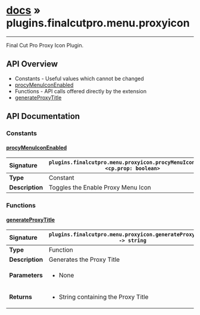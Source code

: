 # [docs](index.md) » plugins.finalcutpro.menu.proxyicon
---

Final Cut Pro Proxy Icon Plugin.

## API Overview
* Constants - Useful values which cannot be changed
 * [procyMenuIconEnabled](#procymenuiconenabled)
* Functions - API calls offered directly by the extension
 * [generateProxyTitle](#generateproxytitle)

## API Documentation

### Constants

#### [procyMenuIconEnabled](#procymenuiconenabled)
| <span style="float: left;">**Signature**</span> | <span style="float: left;">`plugins.finalcutpro.menu.proxyicon.procyMenuIconEnabled <cp.prop: boolean>` </span>                                                          |
| -----------------------------------------------------|---------------------------------------------------------------------------------------------------------|
| **Type**                                             | Constant                                                                                         |
| **Description**                                      | Toggles the Enable Proxy Menu Icon                                                                                         |

### Functions

#### [generateProxyTitle](#generateproxytitle)
| <span style="float: left;">**Signature**</span> | <span style="float: left;">`plugins.finalcutpro.menu.proxyicon.generateProxyTitle() -> string` </span>                                                          |
| -----------------------------------------------------|---------------------------------------------------------------------------------------------------------|
| **Type**                                             | Function                                                                                         |
| **Description**                                      | Generates the Proxy Title                                                                                         |
| **Parameters**                                       | <ul><li>None</li></ul>   |
| **Returns**                                          | <ul><li>String containing the Proxy Title</li></ul>            |

